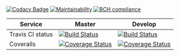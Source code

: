 [![Codacy Badge](https://api.codacy.com/project/badge/Grade/a155283f9674487e9b017de0ff7e7118)](https://www.codacy.com/manual/DrKimpatrick/backend-task?utm_source=github.com&utm_medium=referral&utm_content=DrKimpatrick/backend-task&utm_campaign=Badge_Grade) [![Maintainability](https://api.codeclimate.com/v1/badges/67bae1068599e5cc1b24/maintainability)](https://codeclimate.com/github/DrKimpatrick/backend-task/maintainability) [![BCH compliance](https://bettercodehub.com/edge/badge/DrKimpatrick/backend-task?branch=develop)](https://bettercodehub.com/)

| Service          | Master                                                                                                                                                                         | Develop                                                                                                                                                                          |
| ---------------- | ------------------------------------------------------------------------------------------------------------------------------------------------------------------------------ | -------------------------------------------------------------------------------------------------------------------------------------------------------------------------------- |
| Travis CI status | [![Build Status](https://travis-ci.org/DrKimpatrick/backend-task.svg?branch=master)](https://travis-ci.org/DrKimpatrick/backend-task)                                          | [![Build Status](https://travis-ci.org/DrKimpatrick/backend-task.svg?branch=develop)](https://travis-ci.org/DrKimpatrick/backend-task)                                           |
| Coveralls        | [![Coverage Status](https://coveralls.io/repos/github/DrKimpatrick/backend-task/badge.svg?branch=master)](https://coveralls.io/github/DrKimpatrick/backend-task?branch=master) | [![Coverage Status](https://coveralls.io/repos/github/DrKimpatrick/backend-task/badge.svg?branch=develop)](https://coveralls.io/github/DrKimpatrick/backend-task?branch=develop) |
